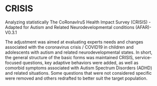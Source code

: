 # CRISIS
Analyzing statistically The CoRonavIruS Health Impact Survey (CRISIS) - Adapted for Autism and Related Neurodevelopmental conditions (AFAR)- V0.3.1

The adjustment was aimed at evaluating experts needs and changes associated with the coronavirus crisis / COVID19 in children and adolescents with autism and related neurodevelopmental states. In short, the general structure of the basic forms was maintained CRISIS, service-focused questions, key adaptive behaviors were added, as well as comorbid symptoms associated with Autism Spectrum Disorders (ADHD) and related situations. Some questions that were not considered specific were removed and others redrafted to better suit the target population.
